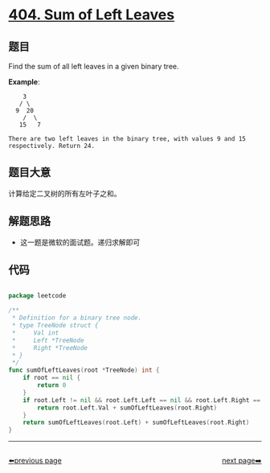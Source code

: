 # [404. Sum of Left Leaves](https://leetcode.com/problems/sum-of-left-leaves/)


## 题目

Find the sum of all left leaves in a given binary tree.

**Example**:

        3
       / \
      9  20
        /  \
       15   7
    
    There are two left leaves in the binary tree, with values 9 and 15 respectively. Return 24.


## 题目大意

计算给定二叉树的所有左叶子之和。


## 解题思路


- 这一题是微软的面试题。递归求解即可



## 代码

```go

package leetcode

/**
 * Definition for a binary tree node.
 * type TreeNode struct {
 *     Val int
 *     Left *TreeNode
 *     Right *TreeNode
 * }
 */
func sumOfLeftLeaves(root *TreeNode) int {
	if root == nil {
		return 0
	}
	if root.Left != nil && root.Left.Left == nil && root.Left.Right == nil {
		return root.Left.Val + sumOfLeftLeaves(root.Right)
	}
	return sumOfLeftLeaves(root.Left) + sumOfLeftLeaves(root.Right)
}

```



----------------------------------------------
<div style="display: flex;justify-content: space-between;align-items: center;">
<p><a href="https://books.halfrost.com/leetcode/ChapterFour/0400~0499/0402.Remove-K-Digits/">⬅️previous page</a></p>
<p><a href="https://books.halfrost.com/leetcode/ChapterFour/0400~0499/0405.Convert-a-Number-to-Hexadecimal/">next page➡️</a></p>
</div>
